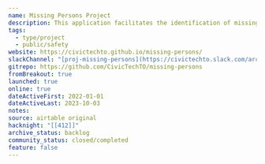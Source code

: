 ```yaml
---
name: Missing Persons Project
description: This application facilitates the identification of missing persons by comparing physical characteristics and personal information with unidentified remains. This application streamlines the identification process, reducing manual cross-referencing and time-consuming searches.
tags:
  - type/project
  - public/safety
website: https://civictechto.github.io/missing-persons/
slackChannel: "[proj-missing-persons](https://civictechto.slack.com/archives/C03DJRS2ZRV)"
gitrepo: https://github.com/CivicTechTO/missing-persons
fromBreakout: true
launched: true
online: true
dateActiveFirst: 2022-01-01
dateActiveLast: 2023-10-03
notes: 
source: airtable original
hacknight: "[[412]]"
archive_status: backlog
community_status: closed/completed
feature: false
---
```

